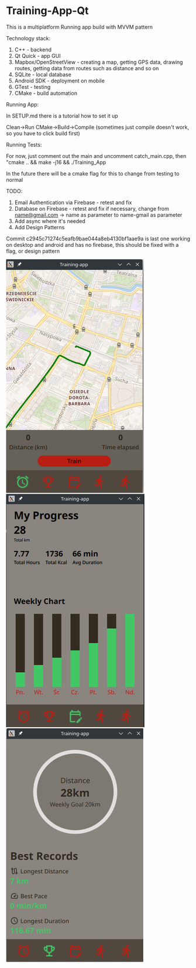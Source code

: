 # Training-App-Qt

This is a multiplatform Running app build with MVVM pattern

Technology stack:

1. C++ - backend
2. Qt Quick - app GUI
3. Mapbox/OpenStreetView - creating a map, getting GPS data, drawing routes, getting data from routes such as distance and so on
4. SQLite - local database
5. Android SDK - deployment on mobile
6. GTest - testing
7. CMake - build automation


Running App:

In SETUP.md there is a tutorial how to set it up

Clean->Run CMake->Build->Compile (sometimes just compile doesn't work, so you have to click build first)


Running Tests:

For now, just comment out the main and uncomment catch_main.cpp, then "cmake .. && make -j16 && ./Training_App

In the future there will be a cmake flag for this to change from testing to normal


TODO:
1. Email Authentication via Firebase - retest and fix
2. Database on Firebase - retest and fix if necessary, change from name@gmail.com -> name as parameter to name-gmail as parameter
3. Add async where it's needed
4. Add Design Patterns 



Commit c2945c71274c5eafb9bae044a8eb4130bf1aae9a is last one working on desktop and android and has no firebase, this should be fixed with a flag, or design pattern

![Getting Started](images/map-image.png)
![Getting Started](images/progress-image.png)
![Getting Started](images/stats-image.png)